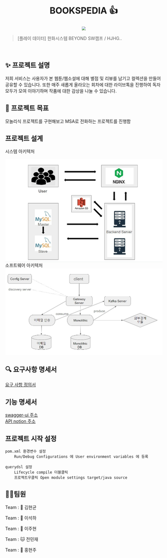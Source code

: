 <h1 align="center"> BOOKSPEDIA 👍</h1>


<div align="center">
  <img src="https://github.com/beyond-sw-camp/be02-2nd-hjhgteam-book/assets/96675421/c31829c1-8b9c-48e2-892e-f4dd7b92a6a1"  style="zoom:76%;" align="center"/>
</div>



> [플레이 데이터] 한화시스템 BEYOND SW캠프 / HJHG..




<br>

## ✨ 프로젝트 설명
저희 서비스는 사용자가 본 웹툰/웹소설에 대해 별점 및 리뷰를 남기고 컬렉션을 만들어 공유할 수 있습니다.
또한 매주 새롭게 올라오는 회차에 대한 라이브톡을 진행하여 독자 모두가 모여 이야기하며 작품에 대한 감상을 나눌 수 있습니다.

## 📌 프로젝트 목표
모놀리식 프로젝트를 구현해보고 MSA로 전화하는 프로젝트를 진행함


## 프로젝트 설계

시스템 아키텍처  
<div align="center">
  <img src="/etc/11.jpeg"  style="zoom:76%;" align="center"/>
</div>
소프트웨어 아키텍처
<div align="center">
  <img src="/etc/22.jpeg"  style="zoom:76%;" align="center"/>
</div>


## 🔍 요구사항 명세서

[요구 사항 정의서](https://github.com/beyond-sw-camp/be02-2nd-hjhgteam-book/blob/master/etc/DB%ED%94%84%EB%A1%9C%EC%A0%9D%ED%8A%B8%20%EC%82%B0%EC%B6%9C%EB%AC%BC.docx)


## 기능 명세서
[swagger-ui 주소](http://localhost:8080/swagger-ui/#/)
<br>
[API notion 주소](https://ingjeon.notion.site/API-791b8ad810b6484d9947dfc777154176?pvs=4)



## 프로젝트 시작 설정
```agsl
pom.xml 환경변수 설정
	Run/Debug Configurations 에 User environment variables 에 등록

querydsl 설정
	Lifecycle compile 더블클릭
	프로젝트우클릭 Open module settings target/java source
```


## 🤼‍♂️팀원

Team : 🐯 김현균

Team : 🐶 이석하

Team : 🐺 이주현

Team : 🐱 전민재

Team : 🦁 홍현주
